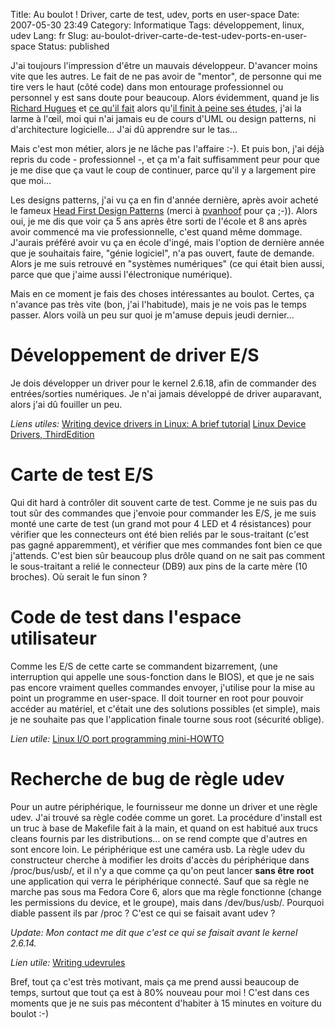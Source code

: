 Title: Au boulot ! Driver, carte de test, udev, ports en user-space
Date: 2007-05-30 23:49
Category: Informatique
Tags: développement, linux, udev
Lang: fr
Slug: au-boulot-driver-carte-de-test-udev-ports-en-user-space
Status: published

J'ai toujours l'impression d'être un mauvais développeur. D'avancer moins vite
que les autres. Le fait de ne pas avoir de "mentor", de personne qui me tire
vers le haut (côté code) dans mon entourage professionnel ou personnel y est
sans doute pour beaucoup. Alors évidemment, quand je lis [Richard
Hugues](http://hughsient.livejournal.com/) et [ce qu'il
fait](http://hughsient.livejournal.com/27576.html) alors qu'[il finit à peine
ses études](http://hughsient.livejournal.com/25527.html), j'ai la larme à
l'œil, moi qui n'ai jamais eu de cours d'UML ou design patterns, ni
d'architecture logicielle... J'ai dû apprendre sur le tas...

Mais c'est mon métier, alors je ne lâche pas l'affaire :-). Et puis bon, j'ai
déjà repris du code - professionnel -, et ça m'a fait suffisamment peur pour
que je me dise que ça vaut le coup de continuer, parce qu'il y a largement pire
que moi...

Les designs patterns, j'ai vu ça en fin d'année dernière, après avoir acheté le
fameux [Head First Design
Patterns](http://www.amazon.fr/Head-First-Design-Patterns/dp/0596007124) (merci
à
[pvanhoof](http://www.google.fr/search?hl=fr&q=site%3Apvanhoof.be+%22head+first+design+patterns%22&btnG=Rechercher&meta=)
pour ça ;-)). Alors oui, je me dis que voir ça 5 ans après être sorti de
l'école et 8 ans après avoir commencé ma vie professionnelle, c'est quand même
dommage. J'aurais préféré avoir vu ça en école d'ingé, mais l'option de
dernière année que je souhaitais faire, "génie logiciel", n'a pas ouvert, faute
de demande. Alors je me suis retrouvé en "systèmes numériques" (ce qui était
bien aussi, parce que que j'aime aussi l'électronique numérique).

Mais en ce moment je fais des choses intéressantes au boulot. Certes, ça
n'avance pas très vite (bon, j'ai l'habitude), mais je ne vois pas le temps
passer. Alors voilà un peu sur quoi je m'amuse depuis jeudi dernier...

Développement de driver E/S
===========================
Je dois développer un driver pour le kernel 2.6.18, afin de commander des
entrées/sorties numériques. Je n'ai jamais développé de driver auparavant,
alors j'ai dû fouiller un peu.

*Liens utiles:*
[Writing device drivers in Linux: A brief tutorial](http://www.freesoftwaremagazine.com/articles/drivers_linux?page=0%2C0)
[Linux Device Drivers, ThirdEdition](http://lwn.net/Kernel/LDD3/)

Carte de test E/S
=================
Qui dit hard à contrôler dit souvent carte de test. Comme je ne suis pas du
tout sûr des commandes que j'envoie pour commander les E/S, je me suis monté
une carte de test (un grand mot pour 4 LED et 4 résistances) pour vérifier que
les connecteurs ont été bien reliés par le sous-traitant (c'est pas gagné
apparemment), et vérifier que mes commandes font bien ce que j'attends.  C'est
bien sûr beaucoup plus drôle quand on ne sait pas comment le sous-traitant a
relié le connecteur (DB9) aux pins de la carte mère (10 broches). Où serait le
fun sinon ?

Code de test dans l'espace utilisateur
======================================
Comme les E/S de cette carte se commandent bizarrement, (une interruption qui
appelle une sous-fonction dans le BIOS), et que je ne sais pas encore vraiment
quelles commandes envoyer, j'utilise pour la mise au point un programme en
user-space. Il doit tourner en root pour pouvoir accéder au matériel, et c'était
une des solutions possibles (et simple), mais je ne souhaite pas que
l'application finale tourne sous root (sécurité oblige).

*Lien utile:*
[Linux I/O port programming mini-HOWTO](http://www.faqs.org/docs/Linux-mini/IO-Port-Programming.html)

Recherche de bug de règle udev
==============================
Pour un autre périphérique, le fournisseur me donne un driver et une règle
udev. J'ai trouvé sa règle codée comme un goret. La procédure d'install est un
truc à base de Makefile fait à la main, et quand on est habitué aux trucs
cleans fournis par les distributions... on se rend compte que d'autres en sont
encore loin.  Le périphérique est une caméra usb. La règle udev du constructeur
cherche à modifier les droits d'accès du périphérique dans /proc/bus/usb/, et
il n'y a que comme ça qu'on peut lancer **sans être root** une application qui
verra le périphérique connecté. Sauf que sa règle ne marche pas sous ma Fedora
Core 6, alors que ma règle fonctionne (change les permissions du device, et le
groupe), mais dans /dev/bus/usb/. Pourquoi diable passent ils par /proc ? C'est
ce qui se faisait avant udev ?

*Update: Mon contact me dit que c'est ce qui se faisait avant le kernel 2.6.14.*

*Lien utile:*
[Writing udevrules](http://reactivated.net/writing_udev_rules.html)

Bref, tout ça c'est très motivant, mais ça me prend aussi beaucoup de temps,
surtout que tout ça est à 80% nouveau pour moi ! C'est dans ces moments que je
ne suis pas mécontent d'habiter à 15 minutes en voiture du boulot :-)
